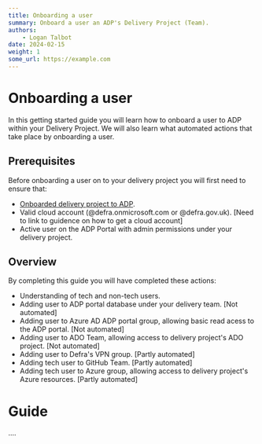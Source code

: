 ```yaml
---
title: Onboarding a user
summary: Onboard a user an ADP's Delivery Project (Team).
authors:
    - Logan Talbot
date: 2024-02-15
weight: 1
some_url: https://example.com
---
```

# Onboarding a user

In this getting started guide you will learn how to onboard a user to ADP within your Delivery Project. We will also learn what automated actions that take place by onboarding a user.

## Prerequisites

Before onboarding a user on to your delivery project you will first need to ensure that:

- [Onboarded delivery project to ADP](onboarding-a-delivery-project.md).
- Valid cloud account (@defra.onmicrosoft.com or @defra.gov.uk). [Need to link to guidence on how to get a cloud account]
- Active user on the ADP Portal with admin permissions under your delivery project.

## Overview

By completing this guide you will have completed these actions:

- Understanding of tech and non-tech users.
- Adding user to ADP portal database under your delivery team. [Not automated]
- Adding user to Azure AD ADP portal group, allowing basic read acess to the ADP portal. [Not automated]
- Adding user to ADO Team, allowing access to delivery project's ADO project. [Not automated]
- Adding user to Defra's VPN group. [Partly automated]
- Adding tech user to GitHub Team. [Partly automated]
- Adding tech user to Azure group, allowing access to delivery project's Azure resources. [Partly automated]

# Guide

....
